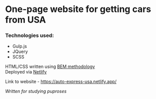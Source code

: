 # One-page website for getting cars from USA

### Technologies used:
- Gulp.js
- JQuery
- SCSS


HTML/CSS written using [BEM methodology](https://en.bem.info/methodology/)  
Deployed via [Netlify](https://www.netlify.com/)


Link to website - https://auto-express-usa.netlify.app/


*Written for studying puproses*
